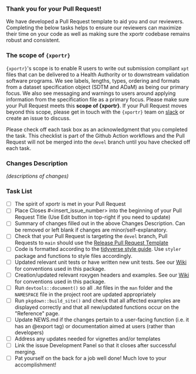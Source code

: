 ### Thank you for your Pull Request! 

We have developed a Pull Request template to aid you and our reviewers.  Completing the below tasks helps to ensure our reviewers can maximize their time on your code as well as making sure the xportr codebase remains robust and consistent.  

### The scope of `{xportr}`

`{xportr}`'s scope is to enable R users to write out submission compliant `xpt` files that can be delivered to a Health Authority or to downstream validation software programs.  We see labels, lengths, types, ordering and formats from a dataset specification object (SDTM and ADaM) as being our primary focus. We also see messaging and warnings to users around applying information from the specification file as a primary focus. Please make sure your Pull Request meets this **scope of {xportr}**. If your Pull Request moves beyond this scope, please get in touch with the `{xportr}` team on [slack](https://pharmaverse.slack.com/archives/C030EB2M4GM) or create an issue to discuss.

Please check off each task box as an acknowledgment that you completed the task. This checklist is part of the Github Action workflows and the Pull Request will not be merged into the `devel` branch until you have checked off each task.

### Changes Description

_(descriptions of changes)_ 

### Task List

- [ ] The spirit of xportr is met in your Pull Request
- [ ] Place Closes #<insert_issue_number> into the beginning of your Pull Request Title (Use Edit button in top-right if you need to update)
- [ ] Summary of changes filled out in the above Changes Description.  Can be removed or left blank if changes are minor/self-explanatory.
- [ ] Check that your Pull Request is targeting the `devel` branch, Pull Requests to `main` should use the [Release Pull Request Template](https://github.com/atorus-research/xportr/tree/94_pr_template/.github/PULL_REQUEST_TEMPLATE)
- [ ] Code is formatted according to the [tidyverse style guide](https://style.tidyverse.org/).  Use `styler` package and functions to style files accordingly.
- [ ] Updated relevant unit tests or have written new unit tests. See our [Wiki](https://github.com/atorus-research/xportr/wiki/Style-Guide-for-Unit-Tests) for conventions used in this package.
- [ ] Creation/updated relevant roxygen headers and examples. See our [Wiki](https://github.com/atorus-research/xportr/wiki/Style-Guide-for-Roxygen-Headers) for conventions used in this package.
- [ ] Run `devtools::document()` so all `.Rd` files in the `man` folder and the `NAMESPACE` file in the project root are updated appropriately
- [ ] Run `pkgdown::build_site()` and check that all affected examples are displayed correctly and that all new/updated functions occur on the "Reference" page.
- [ ] Update NEWS.md if the changes pertain to a user-facing function (i.e. it has an @export tag) or documentation aimed at users (rather than developers)
- [ ] Address any updates needed for vignettes and/or templates
- [ ] Link the issue Development Panel so that it closes after successful merging. 
- [ ] Pat yourself on the back for a job well done!  Much love to your accomplishment!
